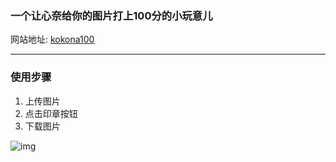 ### 一个让心奈给你的图片打上100分的小玩意儿

网站地址: [kokona100](...)

----------------

### 使用步骤
1. 上传图片
2. 点击印章按钮
3. 下载图片


![img](https://pic1.imgdb.cn/item/634d46bf16f2c2beb14a38b8.png)
